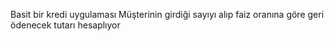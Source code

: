 Basit bir kredi uygulaması
Müşterinin girdiği sayıyı alıp faiz oranına göre geri ödenecek tutarı hesaplıyor
